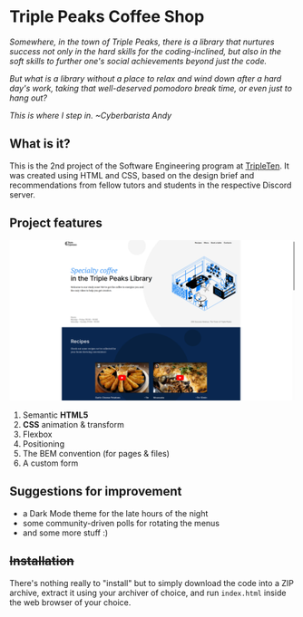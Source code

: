 # Triple Peaks Coffee Shop

_Somewhere, in the town of Triple Peaks, there is a library that nurtures success not only in the hard skills for the coding-inclined, but also in the soft skills to further one's social achievements beyond just the code._

_But what is a library without a place to relax and wind down after a hard day's work, taking that well-deserved pomodoro break time, or even just to hang out?_

_This is where I step in. ~Cyberbarista Andy_

## What is it?

This is the 2nd project of the Software Engineering program at [TripleTen](https://tripleten.co.il). It was created using HTML and CSS, based on the design brief and recommendations from fellow tutors and students in the respective Discord server.

## Project features

![A preview of the landing page](images/demo/preview_image.png)

1. Semantic **HTML5**
2. **CSS** animation & transform
3. Flexbox
4. Positioning
5. The BEM convention (for pages & files)
6. A custom form

## Suggestions for improvement

- a Dark Mode theme for the late hours of the night
- some community-driven polls for rotating the menus
- and some more stuff :)

## ~~Installation~~

There's nothing really to "install" but to simply download the code into a ZIP archive, extract it using your archiver of choice, and run `index.html` inside the web browser of your choice.
